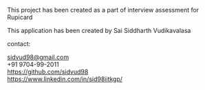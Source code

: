This project has been created as a part of interview assessment for Rupicard

This application has been created by Sai Siddharth Vudikavalasa

contact:

sidvud98@gmail.com <br/>
+91 9704-99-2011 <br/>
https://github.com/sidvud98 <br/>
https://www.linkedin.com/in/sid98iitkgp/ <br/>
